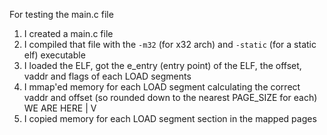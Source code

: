 For testing the main.c file
1. I created a main.c file
1. I compiled that file with the `-m32` (for x32 arch) and `-static` (for a static elf) executable
1. I loaded the ELF, got the e_entry (entry point) of the ELF, the offset, vaddr and flags of each LOAD segments
1. I mmap'ed memory for each LOAD segment calculating the correct vaddr and offset (so rounded down to the nearest PAGE_SIZE for each)
WE ARE HERE
|
V
1. I copied memory for each LOAD segment section in the mapped pages